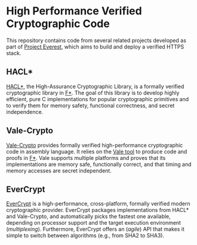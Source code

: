 # High Performance Verified Cryptographic Code

This repository contains code from several related projects developed as part of
[Project Everest](https://project-everest.github.io/), which aims to build and 
deploy a verified HTTPS stack.

## HACL\*

[HACL\*](README.HACL.md), the High-Assurance Cryptographic Library, is a
formally verified cryptographic library in [F\*](https://www.fsar-lang.org).
The goal of this library is to develop highly efficient, pure C implementations
for popular cryptographic primitives and to verify them for memory safety,
functional correctness, and secret independence.

## Vale-Crypto

[Vale-Crypto](README.Vale.md) provides formally verified high-performance
cryptographic code in assembly language. It relies on the 
[Vale tool](https://github.com/project-everest/vale) to produce
code and proofs in [F\*](https://github.com/FStarLang/FStar). Vale supports
multiple platforms and proves that its implementations are memory safe,
functionally correct, and that timing and memory accesses are secret
independent.

## EverCrypt

[EverCrypt](README.EverCrypt.md) is a high-performance, cross-platform, formally
verified modern cryptographic provider. EverCrypt packages implementations from
HACL\* and Vale-Crypto, and automatically picks the fastest one available,
depending on processor support and the target execution environment
(*multiplexing*). Furthermore, EverCrypt offers an (*agile*) API that makes it
simple to switch between algorithms (e.g., from SHA2 to SHA3).
